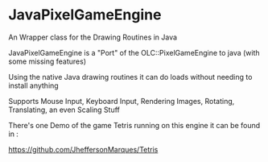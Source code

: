 # JavaPixelGameEngine
An Wrapper class for the Drawing Routines in Java

JavaPixelGameEngine is a "Port" of the OLC::PixelGameEngine to java (with some missing features)

Using the native Java drawing routines it can do loads without needing to install anything

Supports Mouse Input, Keyboard Input, Rendering Images, Rotating, Translating, an even Scaling Stuff

There's one Demo of the game Tetris running on this engine it can be found in :

https://github.com/JheffersonMarques/Tetris

